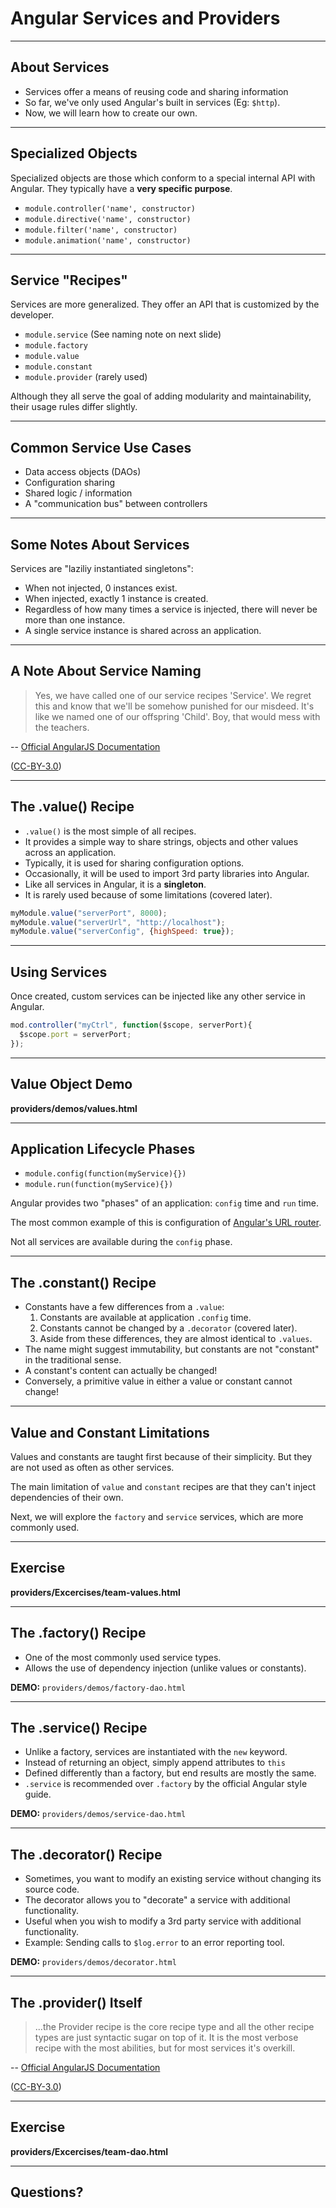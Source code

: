# Angular Services and Providers

---

## About Services

 * Services offer a means of reusing code and sharing information
 * So far, we've only used Angular's built in services (Eg: `$http`).
 * Now, we will learn how to create our own.

---

## Specialized Objects

Specialized objects are those which conform to a special internal API with Angular. They typically have a **very specific purpose**.

 - `module.controller('name', constructor)`
 - `module.directive('name', constructor)`
 - `module.filter('name', constructor)`
 - `module.animation('name', constructor)`

---

## Service "Recipes"

Services are more generalized. They offer an API that is customized by the developer.

 - `module.service` (See naming note on next slide)
 - `module.factory`
 - `module.value`
 - `module.constant`
 - `module.provider` (rarely used)

Although they all serve the goal of adding modularity and maintainability, their usage rules differ slightly.

---

## Common Service Use Cases

 * Data access objects (DAOs)
 * Configuration sharing
 * Shared logic / information
 * A "communication bus" between controllers

---

## Some Notes About Services

Services are "laziliy instantiated singletons":

 * When not injected, 0 instances exist.
 * When injected, exactly 1 instance is created.
 * Regardless of how many times a service is injected, there will never be more than one instance.
 * A single service instance is shared across an application.

---

## A Note About Service Naming

 > Yes, we have called one of our service recipes 'Service'.
 > We regret this and know that we'll be somehow punished for our misdeed.
 > It's like we named one of our offspring 'Child'.
 > Boy, that would mess with the teachers.

 -- [Official AngularJS Documentation](https://docs.angularjs.org/guide/providers)

 ([CC-BY-3.0](http://creativecommons.org/licenses/by/3.0/))

---

## The .value() Recipe

 * `.value()` is the most simple of all recipes.
 * It provides a simple way to share strings, objects and other values across an application.
 * Typically, it is used for sharing configuration options.
 * Occasionally, it will be used to import 3rd party libraries into Angular.
 * Like all services in Angular, it is a **singleton**.
 * It is rarely used because of some limitations (covered later).

```javascript
myModule.value("serverPort", 8000);
myModule.value("serverUrl", "http://localhost");
myModule.value("serverConfig", {highSpeed: true});
```

---

## Using Services

Once created, custom services can be injected like any other service in Angular.

```javascript
mod.controller("myCtrl", function($scope, serverPort){
  $scope.port = serverPort;
});
```

---

## Value Object Demo

**providers/demos/values.html**

---

## Application Lifecycle Phases

 - `module.config(function(myService){})`
 - `module.run(function(myService){})`

Angular provides two "phases" of an application: `config` time and `run` time.

The most common example of this is configuration of [Angular's URL router](https://docs.angularjs.org/api/ngRoute).

Not all services are available during the `config` phase.

---

## The .constant() Recipe

 * Constants have a few differences from a `.value`:
   1. Constants are available at application `.config` time.
   2. Constants cannot be changed by a `.decorator` (covered later).
   3. Aside from these differences, they are almost identical to `.values`.
 * The name might suggest immutability, but constants are not "constant" in the traditional sense.
 * A constant's content can actually be changed!
 * Conversely, a primitive value in either a value or constant cannot change!

---

## Value and Constant Limitations

Values and constants are taught first because of their simplicity. But they are not used as often as other services.

The main limitation of `value` and `constant` recipes are that they can't inject dependencies of their own.

Next, we will explore the `factory` and `service` services, which are more commonly used.

---

## Exercise

**providers/Excercises/team-values.html**

---

## The .factory() Recipe

 * One of the most commonly used service types.
 * Allows the use of dependency injection (unlike values or constants).


**DEMO:** `providers/demos/factory-dao.html`

---

## The .service() Recipe

 * Unlike a factory, services are instantiated with the `new` keyword.
 * Instead of returning an object, simply append attributes to `this`
 * Defined differently than a factory, but end results are mostly the same.
 * `.service` is recommended over `.factory` by the official Angular style guide.

**DEMO:** `providers/demos/service-dao.html`

---

## The .decorator() Recipe

 * Sometimes, you want to modify an existing service without changing its source code.
 * The decorator allows you to "decorate" a service with additional functionality.
 * Useful when you wish to modify a 3rd party service with additional functionality.
 * Example: Sending calls to `$log.error` to an error reporting tool.

**DEMO:** `providers/demos/decorator.html`

---

## The .provider() Itself

 > ...the Provider recipe is the core recipe type and all the other recipe types are just syntactic sugar on top of it.
 > It is the most verbose recipe with the most abilities, but for most services it's overkill.

 -- [Official AngularJS Documentation](https://docs.angularjs.org/guide/providers)

 ([CC-BY-3.0](http://creativecommons.org/licenses/by/3.0/))

---

## Exercise

**providers/Excercises/team-dao.html**

---

## Questions?
